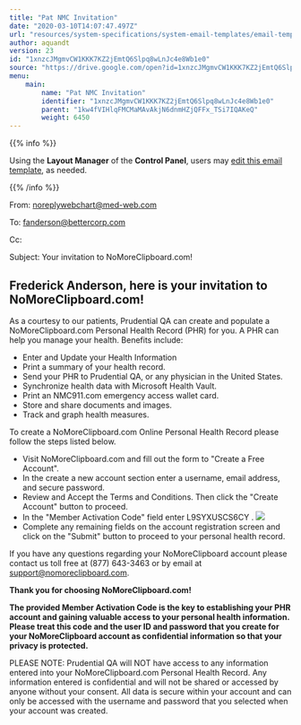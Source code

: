 ```yaml
---
title: "Pat NMC Invitation"
date: "2020-03-10T14:07:47.497Z"
url: "resources/system-specifications/system-email-templates/email-templates-from-chart/pat-nmc-invitation.html"
author: aquandt
version: 23
id: "1xnzcJMgmvCW1KKK7KZ2jEmtQ6Slpq8wLnJc4e8Wb1e0"
source: "https://drive.google.com/open?id=1xnzcJMgmvCW1KKK7KZ2jEmtQ6Slpq8wLnJc4e8Wb1e0"
menu:
    main:
        name: "Pat NMC Invitation"
        identifier: "1xnzcJMgmvCW1KKK7KZ2jEmtQ6Slpq8wLnJc4e8Wb1e0"
        parent: "1kw4fVIHlqFMCMaMAvAkjN6dnmHZjQFFx_TSi7IQAKeQ"
        weight: 6450
---
```









{{% info %}}

Using the **Layout Manager** of the **Control Panel**, users may [edit this email template](https://system/?f=admin&subfunc=layout_manager&search_for=email&layout_search=Go&lv_layout_manager_limit=0&opp=edit&doc_type&old_module=Email&old_name=Pat+NMC+Invitation&active=0), as needed.

{{% /info %}}


From: noreplywebchart@med-web.com

To: fanderson@bettercorp.com

Cc:

Subject: Your invitation to NoMoreClipboard.com!

## Frederick Anderson, here is your invitation to NoMoreClipboard.com!

As a courtesy to our patients, Prudential QA can create and populate a NoMoreClipboard.com Personal Health Record (PHR) for you. A PHR can help you manage your health. Benefits include:

* Enter and Update your Health Information
* Print a summary of your health record.
* Send your PHR to Prudential QA, or any physician in the United States.
* Synchronize health data with Microsoft Health Vault.
* Print an NMC911.com emergency access wallet card.
* Store and share documents and images.
* Track and graph health measures.

To create a NoMoreClipboard.com Online Personal Health Record please follow the steps listed below.

* Visit NoMoreClipboard.com and fill out the form to "Create a Free Account".
* In the create a new account section enter a username, email address, and secure password.
* Review and Accept the Terms and Conditions. Then click the "Create Account" button to proceed.
* In the "Member Activation Code" field enter L9SYXUSCS6CY . ![](pat-nmc-invitation.images/image1.png)
* Complete any remaining fields on the account registration screen and click on the "Submit" button to proceed to your personal health record.

If you have any questions regarding your NoMoreClipboard account please contact us toll free at (877) 643-3463 or by email at [support@nomoreclipboard.com](../../../../mailto:support@nomoreclipboard.com).

**Thank you for choosing NoMoreClipboard.com!**

**The provided Member Activation Code is the key to establishing your PHR account and gaining valuable access to your personal health information. Please treat this code and the user ID and password that you create for your NoMoreClipboard account as confidential information so that your privacy is protected.**



PLEASE NOTE: Prudential QA will NOT have access to any information entered into your NoMoreClipboard.com Personal Health Record. Any information entered is confidential and will not be shared or accessed by anyone without your consent. All data is secure within your account and can only be accessed with the username and password that you selected when your account was created.

